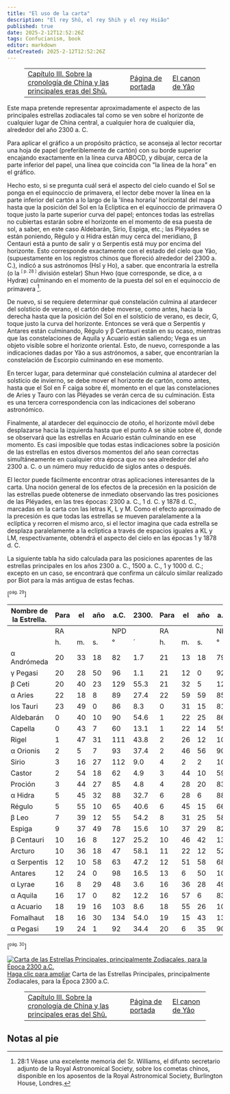 ```yaml
---
title: "El uso de la carta"
description: "El rey Shû, el rey Shih y el rey Hsiâo"
published: true
date: 2025-2-12T12:52:26Z
tags: Confucianism, book
editor: markdown
dateCreated: 2025-2-12T12:52:26Z
---
```


<figure class="table chapter-navigator">
  <table>
    <tbody>
      <tr>
        <td>
        <a href="/es/book/Confucianism/The_Shu_King/Shu_King_Intro_3">
          <span class="mdi mdi-arrow-left-drop-circle"></span><span class="pl-2">Capítulo III. Sobre la cronología de China y las principales eras del Shû.</span>
        </a>
        </td>
        <td>
        <a href="/es/book/Confucianism/The_Shu_King">
          <span class="mdi mdi-book-open-variant"></span><span class="pl-2">Página de portada</span>
        </a>
        </td>
        <td>
        <a href="/es/book/Confucianism/The_Shu_King/Shu_King_Part1_1">
          <span class="pr-2">El canon de Yâo</span><span class="mdi mdi-arrow-right-drop-circle"></span>
        </a>
        </td>
      </tr>
    </tbody>
  </table>
</figure>

Este mapa pretende representar aproximadamente el aspecto de las principales estrellas zodiacales tal como se ven sobre el horizonte de cualquier lugar de China central, a cualquier hora de cualquier día, alrededor del año 2300 a. C.

Para aplicar el gráfico a un propósito práctico, se aconseja al lector recortar una hoja de papel (preferiblemente de cartón) con su borde superior encajando exactamente en la línea curva ABOCD, y dibujar, cerca de la parte inferior del papel, una línea que coincida con "la línea de la hora" en el gráfico.

Hecho esto, si se pregunta cuál será el aspecto del cielo cuando el Sol se ponga en el equinoccio de primavera, el lector debe mover la línea en la parte inferior del cartón a lo largo de la 'línea horaria' horizontal del mapa hasta que la posición del Sol en la Eclíptica en el equinoccio de primavera O toque justo la parte superior curva del papel; entonces todas las estrellas no cubiertas estarán sobre el horizonte en el momento de esa puesta de sol, a saber, en este caso Aldebarán, Sirio, Espiga, etc.; las Pléyades se están poniendo, Régulo y α Hidra están muy cerca del meridiano, β Centauri está a punto de salir y α Serpentis está muy por encima del horizonte. Esto corresponde exactamente con el estado del cielo que Yâo, (supuestamente en los registros chinos que floreció alrededor del 2300 a. C.), indicó a sus astrónomos (Hsî y Ho), a saber. que encontraría la estrella (o la <span id="p28"><sup><small>[ p. 28 ]</small></sup></span> división estelar) Shun Hwo (que corresponde, se dice, a α Hydræ) culminando en el momento de la puesta del sol en el equinoccio de primavera [^21].

De nuevo, si se requiere determinar qué constelación culmina al atardecer del solsticio de verano, el cartón debe moverse, como antes, hacia la derecha hasta que la posición del Sol en el solsticio de verano, es decir, G, toque justo la curva del horizonte. Entonces se verá que α Serpentis y Antares están culminando, Régulo y β Centauri están en su ocaso, mientras que las constelaciones de Aquila y Acuario están saliendo; Vega es un objeto visible sobre el horizonte oriental. Esto, de nuevo, corresponde a las indicaciones dadas por Yâo a sus astrónomos, a saber, que encontrarían la constelación de Escorpio culminando en ese momento.

En tercer lugar, para determinar qué constelación culmina al atardecer del solsticio de invierno, se debe mover el horizonte de cartón, como antes, hasta que el Sol en F caiga sobre él, momento en el que las constelaciones de Aries y Tauro con las Pléyades se verán cerca de su culminación. Esta es una tercera correspondencia con las indicaciones del soberano astronómico.

Finalmente, al atardecer del equinoccio de otoño, el horizonte móvil debe desplazarse hacia la izquierda hasta que el punto A se sitúe sobre él, donde se observará que las estrellas en Acuario están culminando en ese momento. Es casi imposible que todas estas indicaciones sobre la posición de las estrellas en estos diversos momentos del año sean correctas simultáneamente en cualquier otra época que no sea alrededor del año 2300 a. C. o un número muy reducido de siglos antes o después.

El lector puede fácilmente encontrar otras aplicaciones interesantes de la carta. Una noción general de los efectos de la precesión en la posición de las estrellas puede obtenerse de inmediato observando las tres posiciones de las Pléyades, en las tres épocas: 2300 a. C., 1 d. C. y 1878 d. C., marcadas en la carta con las letras K, L y M. Como el efecto aproximado de la precesión es que todas las estrellas se mueven paralelamente a la eclíptica y recorren el mismo arco, si el lector imagina que cada estrella se desplaza paralelamente a la eclíptica a través de espacios iguales a KL y LM, respectivamente, obtendrá el aspecto del cielo en las épocas 1 y 1878 d. C.

La siguiente tabla ha sido calculada para las posiciones aparentes de las estrellas principales en los años 2300 a. C., 1500 a. C., 1 y 1000 d. C.; excepto en un caso, se encontrará que confirma un cálculo similar realizado por Biot para la más antigua de estas fechas.

<span id="p29">[<sup><small>pág. 29</small></sup>]</span>

Nombre de la Estrella. | Para | el | año | a.C. | 2300. | Para | el | año | a.C. | 1500. | Para | el | año | d.C. | 1. | Para | el | año | d.C. | 1000. | Para | el | año | d.C. | 1872.
--- | --- | --- | --- | --- | --- | --- | --- | --- | --- | --- | --- | --- | --- | --- | --- | --- | --- | --- | --- | --- | --- | --- | --- | --- | --- |
&nbsp; | RA |   |   | NPD |   | RA |   |   | NPD |   | RA |   |   | NPD |   | RA |   |   | NPD |   | RA |   |   | NPD |  
&nbsp; | h. | m. | s. | ° | ´ | h. | m. | s. | ° | ´ | h. | m. | s. | ° | ´ | h. | m. | s. | ° | ´ | h. | m. | s. | ° | ´
α Andrómeda | 20 | 33 | 18 | 82 | 1.7 | 21 | 13 | 18 | 79 | 1.3 | 22 | 27 | 33 | 71 | 49.4 | 23 | 18 | 4 | 66 | 28.4 | 0 | 2 | 5 | 61 | 35.0
γ Pegasi | 20 | 28 | 50 | 96 | 1.1 | 21 | 12 | 0 | 92 | 58.9 | 22 | 30 | 26 | 85 | 45.9 | 23 | 22 | 23 | 80 | 23.8 | 0 | 6 | 57 | 75 | 29.7
β Ceti | 20 | 40 | 23 | 129 | 55.3 | 21 | 32 | 5 | 126 | 40.1 | 22 | 59 | 27 | 119 | 2.8 | 23 | 53 | 7 | 113 | 33.4 | 0 | 37 | 28 | 108 | 39.4
α Aries | 22 | 18 | 8 | 89 | 27.4 | 22 | 59 | 59 | 85 | 16.6 | 0 | 18 | 20 | 76 | 57.2 | 1 | 12 | 25 | 71 | 36.3 | 2 | 0 | 18 | 67 | 6.9
los Tauri | 23 | 49 | 0 | 86 | 8.3 | 0 | 31 | 15 | 81 | 42.1 | 1 | 52 | 20 | 73 | 52.4 | 2 | 49 | 7 | 69 | 31.6 | 3 | 40 | 14 | 66 | 16.4
Aldebarán | 0 | 40 | 10 | 90 | 54.6 | 1 | 22 | 25 | 86 | 38.2 | 2 | 43 | 20 | 79 | 37.0 | 3 | 39 | 17 | 76 | 7.5 | 4 | 28 | 55 | 73 | 44.3
Capella | 0 | 43 | 7 | 60 | 13.1 | 1 | 22 | 14 | 55 | 56.4 | 2 | 55 | 15 | 49 | 3.0 | 4 | 4 | 9 | 45 | 54.0 | 5 | 7 | 41 | 44 | 7.7
Rigel | 1 | 47 | 31 | 111 | 43.8 | 2 | 26 | 12 | 107 | 58.3 | 3 | 38 | 7 | 102 | 21.2 | 4 | 26 | 41 | 99 | 52.2 | 5 | 8 | 40 | 98 | 20.7
α Orionis | 2 | 5 | 7 | 93 | 37.4 | 2 | 46 | 56 | 90 | 4.8 | 4 | 6 | 40 | 85 | 9.1 | 5 | 1 | 10 | 83 | 22.1 | 5 | 48 | 34 | 82 | 37.1
Sirio | 3 | 16 | 27 | 112 | 9.0 | 4 | 2 | 2 | 108 | 57.4 | 5 | 14 | 27 | 106 | 24.3 | 6 | 0 | 31 | 106 | 6.5 | 6 | 39 | 46 | 106 | 33.0
Castor | 2 | 54 | 18 | 62 | 4.9 | 3 | 44 | 10 | 59 | 14.8 | 5 | 22 | 33 | 56 | 27.0 | 6 | 29 | 36 | 56 | 35.9 | 7 | 26 | 49 | 57 | 50.7
Proción | 3 | 44 | 27 | 85 | 4.8 | 4 | 28 | 20 | 83 | 50.0 | 5 | 50 | 36 | 82 | 18.3 | 6 | 45 | 52 | 82 | 59.1 | 7 | 32 | 55 | 84 | 27.8
α Hidra | 5 | 45 | 32 | 88 | 32.7 | 6 | 28 | 6 | 88 | 43.5 | 7 | 46 | 41 | 91 | 25.9 | 8 | 38 | 14 | 94 | 39.4 | 9 | 21 | 35 | 98 | 7.8
Régulo | 5 | 55 | 10 | 65 | 40.6 | 6 | 45 | 15 | 66 | 6.8 | 8 | 16 | 11 | 69 | 36.6 | 9 | 14 | 2 | 74 | 25.8 | 10 | 1 | 52 | 77 | 26.2
β Leo | 7 | 39 | 12 | 55 | 54.2 | 8 | 31 | 25 | 58 | 6.5 | 10 | 1 | 9 | 64 | 43.8 | 10 | 56 | 54 | 69 | 54.5 | 11 | 42 | 50 | 74 | 44.8
Espiga | 9 | 37 | 49 | 78 | 15.6 | 10 | 37 | 29 | 82 | 7.8 | 11 | 40 | 35 | 90 | 15.5 | 12 | 33 | 13 | 95 | 45.2 | 13 | 18 | 46 | 100 | 31.4
β Centauri | 10 | 16 | 8 | 127 | 25.2 | 10 | 46 | 42 | 131 | 31.7 | 12 | 1 | 16 | 139 | 48.1 | 12 | 59 | 23 | 145 | 11.8 | 13 | 55 | 14 | 149 | 47.0
Arcturo | 10 | 36 | 18 | 47 | 58.1 | 11 | 22 | 12 | 52 | 16.1 | 12 | 39 | 47 | 60 | 40.3 | 13 | 28 | 52 | 65 | 48.7 | 14 | 10 | 6 | 70 | 10.9
α Serpentis | 12 | 10 | 58 | 63 | 47.2 | 12 | 51 | 58 | 68 | 11.0 | 14 | 6 | 6 | 75 | 46.5 | 14 | 55 | 30 | 79 | 58.8 | 15 | 38 | 16 | 83 | 11.4
Antares | 12 | 24 | 0 | 98 | 16.5 | 13 | 6 | 50 | 102 | 37.4 | 14 | 30 | 11 | 109 | 53.9 | 15 | 29 | 8 | 113 | 36.6 | 16 | 21 | 56 | 116 | 9.6
α Lyrae | 16 | 8 | 29 | 48 | 3.6 | 16 | 36 | 28 | 49 | 51.2 | 17 | 28 | 24 | 51 | 38.0 | 18 | 3 | 18 | 51 | 43.1 | 18 | 32 | 48 | 51 | 19.7
α Aquila | 16 | 17 | 0 | 82 | 12.2 | 16 | 57 | 6 | 83 | 44.0 | 18 | 12 | 14 | 84 | 21.1 | 19 | 2 | 19 | 83 | 12.7 | 19 | 44 | 50 | 81 | 27.2
α Acuario | 18 | 19 | 16 | 103 | 8.6 | 18 | 55 | 26 | 102 | 28.3 | 20 | 19 | 41 | 98 | 45.1 | 21 | 14 | 2 | 94 | 53.9 | 21 | 59 | 31 | 90 | 54.7
Fomalhaut | 18 | 16 | 30 | 134 | 54.0 | 19 | 15 | 43 | 133 | 57.8 | 20 | 58 | 57 | 129 | 17.4 | 22 | 1 | 5 | 124 | 46.9 | 22 | 50 | 34 | 120 | 16.1
α Pegasi | 19 | 24 | 1 | 92 | 34.4 | 20 | 6 | 35 | 90 | 33.5 | 21 | 24 | 14 | 84 | 49.4 | 22 | 15 | 19 | 80 | 2.6 | 22 | 58 | 41 | 75 | 27.0

<span id="p30">[<sup><small>pág. 30</small></sup>]</span>

[![Carta de las Estrellas Principales, principalmente Zodiacales, para la Época 2300 a.C.](tn/03000.jpg)
Haga clic para ampliar](/image/book/Confucianism/The_Shu_King/03000.jpg)
Carta de las Estrellas Principales, principalmente Zodiacales, para la Época 2300 a.C.


<figure class="table chapter-navigator">
  <table>
    <tbody>
      <tr>
        <td>
        <a href="/es/book/Confucianism/The_Shu_King/Shu_King_Intro_3">
          <span class="mdi mdi-arrow-left-drop-circle"></span><span class="pl-2">Capítulo III. Sobre la cronología de China y las principales eras del Shû.</span>
        </a>
        </td>
        <td>
        <a href="/es/book/Confucianism/The_Shu_King">
          <span class="mdi mdi-book-open-variant"></span><span class="pl-2">Página de portada</span>
        </a>
        </td>
        <td>
        <a href="/es/book/Confucianism/The_Shu_King/Shu_King_Part1_1">
          <span class="pr-2">El canon de Yâo</span><span class="mdi mdi-arrow-right-drop-circle"></span>
        </a>
        </td>
      </tr>
    </tbody>
  </table>
</figure>

## Notas al pie

[^21]: 28:1 Véase una excelente memoria del Sr. Williams, el difunto secretario adjunto de la Royal Astronomical Society, sobre los cometas chinos, disponible en los aposentos de la Royal Astronomical Society, Burlington House, Londres.